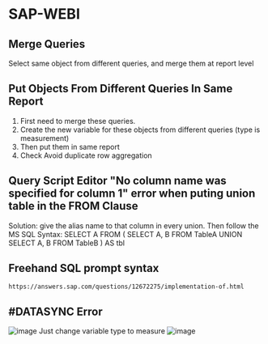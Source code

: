 # SAP-WEBI

## Merge Queries
   Select same object from different queries, and merge them at report level
   
## Put Objects From Different Queries In Same Report
   1. First need to merge these queries.
   2. Create the new variable for these objects from different queries (type is measurement)
   3. Then put them in same report
   4. Check Avoid duplicate row aggregation

## Query Script Editor "No column name was specified for column 1" error when puting union table in the FROM Clause
   Solution: give the alias name to that column in every union.
   Then follow the MS SQL Syntax:
   SELECT A
   FROM
   (
       SELECT A, B FROM TableA
       UNION
       SELECT A, B FROM TableB
   ) AS tbl
   
## Freehand SQL prompt syntax
    https://answers.sap.com/questions/12672275/implementation-of.html

## #DATASYNC Error
   ![image](https://user-images.githubusercontent.com/36894305/174075656-1f0d3a85-5151-47b5-b3d7-1b8fa1085321.png)
   Just change variable type to measure
   ![image](https://user-images.githubusercontent.com/36894305/174075867-bb649676-30dd-4bc1-aa0d-93ea12248fab.png)

